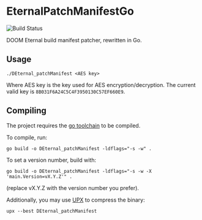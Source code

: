# EternalPatchManifestGo

![Build Status](https://github.com/PowerBall253/EternalPatchManifestGo/actions/workflows/test.yml/badge.svg)


DOOM Eternal build manifest patcher, rewritten in Go.

## Usage

```
./DEternal_patchManifest <AES key>
```

Where AES key is the key used for AES encryption/decryption. The current valid key is `8B031F6A24C5C4F3950130C57EF660E9`.

## Compiling
The project requires the [go toolchain](https://go.dev/dl/) to be compiled.

To compile, run:

```
go build -o DEternal_patchManifest -ldflags="-s -w" .
```

To set a version number, build with:

```
go build -o DEternal_patchManifest -ldflags="-s -w -X 'main.Version=vX.Y.Z'" .
```

(replace vX.Y.Z with the version number you prefer).

Additionally, you may use [UPX](https://upx.github.io/) to compress the binary:

```
upx --best DEternal_patchManifest
```
